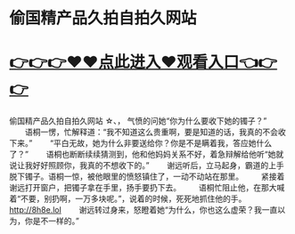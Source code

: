 # 偷国精产品久拍自拍久网站

# <a href="https://github.com/zuoyes/rugu/issues/1">👉👉👉♥♥点此进入♥观看入口👈👉👉</a>

偷国精产品久拍自拍久网站
☆、，
气愤的问她“你为什么要收下她的镯子？”
　　语桐一愣，忙解释道：“我不知道这么贵重啊，要是知道的话，我真的不会收下来。”
　　“平白无故，她为什么非要送给你？你是不是瞒着我，答应她什么了？”
　　语桐也断断续续猜测到，他和他妈妈关系不好，着急辩解给他听“她就说让我好好照顾你，我真的不想收下的。”
　　谢远听后，立马起身，霸道的上手脱下镯子。语桐一惊，被他眼里的愤怒镇住了，一动不动站在那里。
　　紧接着谢远打开窗户，把镯子拿在手里，扬手要扔下去。
　　语桐忙阻止他，在那大喊着“不要，别扔啊，一万多块呢。”，说着的时候，死死地抓住他的手。
  http://8h8e.lol
　　谢远转过身来，怒瞪着她“为什么，你也这么虚荣？我一直以为，你是不一样的。”
